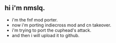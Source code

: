 ## hi i'm nmslq.

- i'm the fnf mod porter.
- now i'm porting indiecross mod and cn takeover.
- i'm trying to port the cuphead's attack.
- and then i will upload it to github.
